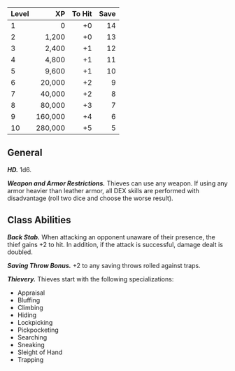 | Level | XP  | To Hit | Save |
| ----- | --: | --: | ------: |
| 1 | 0 | +0 | 14 |
| 2 | 1,200 | +0 | 13 |
| 3 | 2,400 | +1 | 12 |
| 4 | 4,800 | +1 | 11 |
| 5 | 9,600 | +1 | 10 |
| 6 | 20,000 | +2 | 9 |
| 7 | 40,000 | +2 | 8 |
| 8 | 80,000 | +3 | 7 |
| 9 | 160,000 | +4 | 6 |
| 10 | 280,000 | +5 | 5 |

## General
***HD.*** 1d6.

***Weapon and Armor Restrictions.*** Thieves can use any weapon. If using any armor heavier than leather armor, all DEX skills are performed with disadvantage (roll two dice and choose the worse result).

## Class Abilities
***Back Stab.*** When attacking an opponent unaware of their presence, the thief gains +2 to hit. In addition, if the attack is successful, damage dealt is doubled.

***Saving Throw Bonus.*** +2 to any saving throws rolled against traps.

***Thievery.*** Thieves start with the following specializations:
* Appraisal
* Bluffing
* Climbing
* Hiding
* Lockpicking
* Pickpocketing
* Searching
* Sneaking
* Sleight of Hand
* Trapping